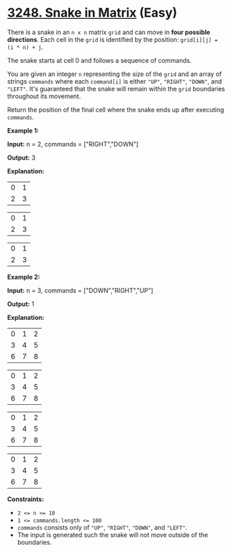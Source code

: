 # [3248. Snake in Matrix][link] (Easy)

[link]: https://leetcode.cn/problems/snake-in-matrix/

There is a snake in an `n x n` matrix `grid` and can move in **four possible directions**. Each cell
in the `grid` is identified by the position: `grid[i][j] = (i * n) + j`.

The snake starts at cell 0 and follows a sequence of commands.

You are given an integer `n` representing the size of the `grid` and an array of strings `commands`
where each `command[i]` is either `"UP"`, `"RIGHT"`, `"DOWN"`, and `"LEFT"`. It's guaranteed that
the snake will remain within the `grid` boundaries throughout its movement.

Return the position of the final cell where the snake ends up after executing `commands`.

**Example 1:**

**Input:** n = 2, commands = \["RIGHT","DOWN"\]

**Output:** 3

**Explanation:**

|     |     |
| --- | --- |
| 0 | 1 |
| 2 | 3 |

|     |     |
| --- | --- |
| 0 | 1 |
| 2 | 3 |

|     |     |
| --- | --- |
| 0 | 1 |
| 2 | 3 |

**Example 2:**

**Input:** n = 3, commands = \["DOWN","RIGHT","UP"\]

**Output:** 1

**Explanation:**

|     |     |     |
| --- | --- | --- |
| 0 | 1 | 2 |
| 3 | 4 | 5 |
| 6 | 7 | 8 |

|     |     |     |
| --- | --- | --- |
| 0 | 1 | 2 |
| 3 | 4 | 5 |
| 6 | 7 | 8 |

|     |     |     |
| --- | --- | --- |
| 0 | 1 | 2 |
| 3 | 4 | 5 |
| 6 | 7 | 8 |

|     |     |     |
| --- | --- | --- |
| 0 | 1 | 2 |
| 3 | 4 | 5 |
| 6 | 7 | 8 |

**Constraints:**

- `2 <= n <= 10`
- `1 <= commands.length <= 100`
- `commands` consists only of `"UP"`, `"RIGHT"`, `"DOWN"`, and `"LEFT"`.
- The input is generated such the snake will not move outside of the boundaries.
